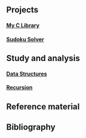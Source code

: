 ## Projects

#### [My C Library](https://github.com/iamsiriil/c_myclib)

#### [Sudoku Solver](https://github.com/iamsiriil/c_sudoku_solver)

## Study and analysis

#### [Data Structures](https://github.com/iamsiriil/c_data_structures)

#### [Recursion](https://github.com/iamsiriil/c_recursion)

## Reference material

## Bibliography
